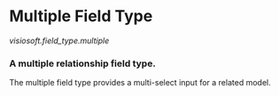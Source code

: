 # Multiple Field Type

*visiosoft.field_type.multiple*

### A multiple relationship field type.

The multiple field type provides a multi-select input for a related model.
